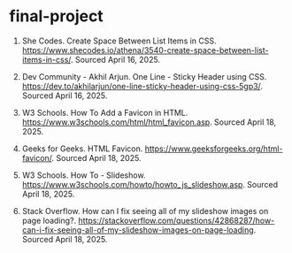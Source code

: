 # final-project

1. She Codes. Create Space Between List Items in CSS. https://www.shecodes.io/athena/3540-create-space-between-list-items-in-css/. Sourced April 16, 2025.

2. Dev Community - Akhil Arjun. One Line - Sticky Header using CSS. https://dev.to/akhilarjun/one-line-sticky-header-using-css-5gp3/. Sourced April 16, 2025.

3. W3 Schools. How To Add a Favicon in HTML. https://www.w3schools.com/html/html_favicon.asp. Sourced April 18, 2025. 

4. Geeks for Geeks. HTML Favicon. https://www.geeksforgeeks.org/html-favicon/. Sourced April 18, 2025.

5. W3 Schools. How To - Slideshow. https://www.w3schools.com/howto/howto_js_slideshow.asp. Sourced April 18, 2025. 

6. Stack Overflow. How can I fix seeing all of my slideshow images on page loading?. https://stackoverflow.com/questions/42868287/how-can-i-fix-seeing-all-of-my-slideshow-images-on-page-loading. Sourced April 18, 2025. 
